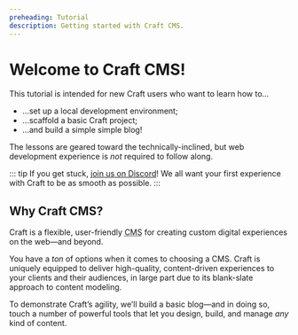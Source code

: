 ```yaml
---
preheading: Tutorial
description: Getting started with Craft CMS.
---
```


# Welcome to Craft CMS!

This tutorial is intended for new Craft users who want to learn how to…

- …set up a local development environment;
- …scaffold a basic Craft project;
- …and build a simple simple blog!

The lessons are geared toward the technically-inclined, but web development experience is _not_ required to follow along.

::: tip
If you get stuck, [join us on Discord](https://craftcms.com/discord)! We all want your first experience with Craft to be as smooth as possible.
:::

## Why Craft CMS?

Craft is a flexible, user-friendly <abbr title="Content management system">CMS</abbr> for creating custom digital experiences on the web—and beyond.

You have a _ton_ of options when it comes to choosing a CMS. Craft is uniquely equipped to deliver high-quality, content-driven experiences to your clients and their audiences, in large part due to its blank-slate approach to content modeling.

To demonstrate Craft’s agility, we’ll build a basic blog—and in doing so, touch a number of powerful tools that let you design, build, and manage _any_ kind of content.
